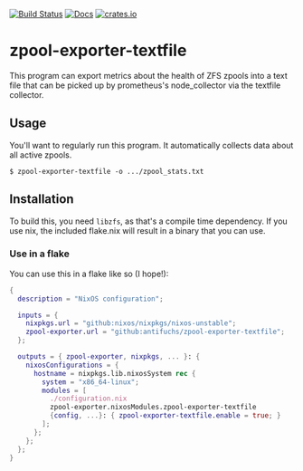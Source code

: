 [![Build Status](https://circleci.com/gh/antifuchs/zpool-exporter-textfile.svg?style=svg)](https://circleci.com/gh/antifuchs/zpool-exporter-textfile) [![Docs](https://docs.rs/zpool-exporter-textfile/badge.svg)](https://docs.rs/zpool-exporter-textfile/) [![crates.io](https://img.shields.io/crates/v/zpool-exporter-textfile.svg)](https://crates.io/crates/zpool-exporter-textfile)

# zpool-exporter-textfile

This program can export metrics about the health of ZFS zpools into a text file that can be picked up by prometheus's node_collector via the textfile collector.

## Usage

You'll want to regularly run this program. It automatically collects data about all active zpools.

```
$ zpool-exporter-textfile -o .../zpool_stats.txt
```

## Installation

To build this, you need `libzfs`, as that's a compile time dependency. If you use nix, the included flake.nix will result in a binary that you can use.

### Use in a flake

You can use this in a flake like so (I hope!):

```nix
{
  description = "NixOS configuration";

  inputs = {
    nixpkgs.url = "github:nixos/nixpkgs/nixos-unstable";
    zpool-exporter.url = "github:antifuchs/zpool-exporter-textfile";
  };

  outputs = { zpool-exporter, nixpkgs, ... }: {
    nixosConfigurations = {
      hostname = nixpkgs.lib.nixosSystem rec {
        system = "x86_64-linux";
        modules = [
          ./configuration.nix
          zpool-exporter.nixosModules.zpool-exporter-textfile
          {config, ...}: { zpool-exporter-textfile.enable = true; }
        ];
      };
    };
  };
}
```
